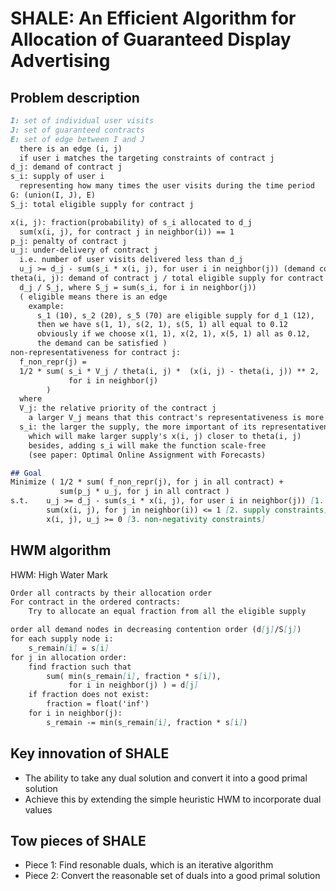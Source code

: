 # SHALE: An Efficient Algorithm for Allocation of Guaranteed Display Advertising

## Problem description
```markdown
I: set of individual user visits
J: set of guaranteed contracts
E: set of edge between I and J
  there is an edge (i, j)
  if user i matches the targeting constraints of contract j
d_j: demand of contract j
s_i: supply of user i
  representing how many times the user visits during the time period
G: (union(I, J), E)
S_j: total eligible supply for contract j

x(i, j): fraction(probability) of s_i allocated to d_j
  sum(x(i, j), for contract j in neighbor(i)) == 1
p_j: penalty of contract j
u_j: under-delivery of contract j
  i.e. number of user visits delivered less than d_j
  u_j >= d_j - sum(s_i * x(i, j), for user i in neighbor(j)) (demand constraint)
theta(i, j): demand of contract j / total eligible supply for contract j
  d_j / S_j, where S_j = sum(s_i, for i in neighbor(j))
  ( eligible means there is an edge
    example:
      s_1 (10), s_2 (20), s_5 (70) are eligible supply for d_1 (12),
      then we have s(1, 1), s(2, 1), s(5, 1) all equal to 0.12
      obviously if we choose x(1, 1), x(2, 1), x(5, 1) all as 0.12,
      the demand can be satisfied )
non-representativeness for contract j:
  f_non_repr(j) = 
  1/2 * sum( s_i * V_j / theta(i, j) *  (x(i, j) - theta(i, j)) ** 2,
             for i in neighbor(j)
        )
  where
  V_j: the relative priority of the contract j
    a larger V_j means that this contract's representativeness is more important
  s_i: the larger the supply, the more important of its representativeness,
    which will make larger supply's x(i, j) closer to theta(i, j)
    besides, adding s_i will make the function scale-free
    (see paper: Optimal Online Assignment with Forecasts)

## Goal
Minimize ( 1/2 * sum( f_non_repr(j), for j in all contract) + 
           sum(p_j * u_j, for j in all contract )
s.t.    u_j >= d_j - sum(s_i * x(i, j), for user i in neighbor(j)) [1. demand constraints]
        sum(x(i, j), for j in neighbor(i)) <= 1 [2. supply constraints]
        x(i, j), u_j >= 0 [3. non-negativity constraints]
```

## HWM algorithm
HWM: High Water Mark
```markdown
Order all contracts by their allocation order 
For contract in the ordered contracts:
    Try to allocate an equal fraction from all the eligible supply
```
```markdown
order all demand nodes in decreasing contention order (d[j]/S[j])
for each supply node i:
    s_remain[i] = s[i]
for j in allocation order:
    find fraction such that 
        sum( min(s_remain[i], fraction * s[i]), 
             for i in neighbor(j) ) = d[j]
    if fraction does not exist:
        fraction = float('inf')
    for i in neighbor(j):
        s_remain -= min(s_remain[i], fraction * s[i])
```

## Key innovation of SHALE
- The ability to take any dual solution and convert it into a good primal solution
- Achieve this by extending the simple heuristic HWM to incorporate dual values

## Tow pieces of SHALE
- Piece 1: Find resonable duals, which is an iterative algorithm
- Piece 2: Convert the reasonable set of duals into a good primal solution
